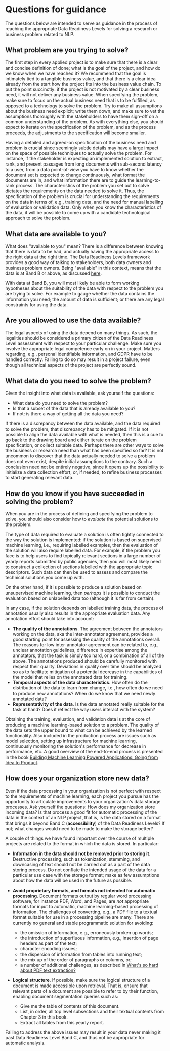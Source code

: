# Questions for guidance

The questions below are intended to serve as guidance in the process of reaching the appropriate Data Readiness Levels for solving
a research or business problem related to NLP.

## What problem are you trying to solve?

The first step in every applied project is to make sure that there is a clear and concise definition of done; what is the goal of the project, and how do we know when we have reached it? We recommend that the goal is intimately tied to a tangible business value, and that there is a clear idea already from the start how the project fits into the business value chain. To put the point succinctly: if the project is not motivated by a clear business need, it will not deliver any business value. When specifying the problem, make sure to focus on the actual business need that is to be fulfilled, as opposed to 
a technology to solve the problem. Try to make all assumptions about the business need explicit; write them down, and
make sure to vet the assumptions thoroughly with the stakeholders to have them sign-off on a common understanding of
the problem. As with everything else, you should expect to iterate on the specification of the problem, and as the process proceeds,
the adjustments to the specification will become smaller.

Having a detailed and agreed-on specification of the business need and problem is crucial since seemingly subtle details
may have a large impact on the space of possible techniques to actually solve the problem. For instance, if the 
stakeholder is expecting an implemented solution to extract, rank, and present passages from long documents 
with sub-second latency to a user, from a data point-of-view you have to know whether the document set is expected to 
change continuously, what format the documents are in, and what information there are to guide the learning-to-rank
process. 
The characteristics of the problem you set out to solve dictates the requirements on the data needed to solve it.
Thus, the specification of the problem is crucial for understanding the requirements on the data in terms of, e.g., 
training data, and the need for manual labelling of evaluation or validation data. Only when you know the characteristics of the data, it will be possible to come up with a candidate 
technological approach to solve the problem.

## What data are available to you?

What does "available to you" mean? There is a difference between knowing that there is data to be had, and actually having
the appropriate access to the right data at the right time. The Data Readiness Levels framework provides a good 
way of talking to stakeholders, both data owners and business problem owners. Being "available" in this context, means
that the data is at Band B or above, as discussed [here](data-readiness-levels.md).

With data at Band B, you will most likely be able to form working hypotheses about the suitability of the data with
respect to the problem you are trying to solve. For example to gauge whether the data contains the information you need;
the amount of data is sufficient; or there are any legal constraints for using the data.


## Are you allowed to use the data available?

The legal aspects of using the data depend on many things. As such, the legalities should be considered a primary citizen
of the Data Readiness Level assessment with respect to your particular challenge. Make sure you involve the appropriate 
legal competence early on in your project. Matters regarding, e.g., personal identifiable information, and 
GDPR have to be handled correctly. Failing to do so may result in a project failure, even though all technical aspects 
of the project are perfectly sound.


## What data do you need to solve the problem?

Given the insight into what data is available, ask yourself the questions: 

* What data do you need to solve the problem?
* Is that a subset of the data that is already available to you?
* If not: is there a way of getting all the data you need?

If there is a discrepancy between the data available, and the data required to solve the problem, that discrepancy
has to be mitigated. If it is not possible to align the data available with what is needed, then this is a cue to
go back to the drawing board and either iterate on the problem specification, or collect suitable data. 
Perhaps there are other ways to solve the business or research need than what has been specified so far?
It is not uncommon to discover that the data actually needed to solve a problem does not even exist, despite initial 
assumptions to the contrary. Such a conclusion need not be entirely negative, since it opens up the possibility to 
initialize a data collection effort, or, if needed, to refine business processes to start generating relevant data.


## How do you know if you have succeeded in solving the problem?

When you are in the process of defining and specifying the problem to solve, you should also consider how to *evaluate*
the potential solutions to the problem. 

The type of data required to evaluate a solution is often tightly connected to
the way the solution is implemented: if the solution is based on supervised machine learning, i.e., requiring labelled examples, 
then the evaluation of the solution will also require labelled data. For example,
if the problem you face is to help users to find topically relevant sections in a large number of yearly reports
submitted by public agencies, then you will most likely need to construct a collection of sections labelled with the 
appropriate topic descriptors. Such data can then be used to assess and compare the technical solutions you come up with. 

On the other hand, if it is possible to produce a
solution based on unsupervised machine learning, then *perhaps* it is possible to conduct the evaluation based on 
unlabelled data too (although it is far from certain).

In any case, if the solution depends on labelled training data, the process of annotation usually also results in the 
appropriate evaluation data. Any annotation effort should take into account:

* **The quality of the annotations**. The agreement between the annotators working on the data, aka the inter-annotator
 agreement, provides a good starting point for assessing the quality of the annotations overall. The reasons 
 for low inter-annotator agreement can be related to, e.g., 
 unclear annotation guidelines, difference in expertise among the annotators, that the task is simply too hard, or a 
 combination of all of the above. The annotations produced should be carefully monitored with respect their quality. 
 Deviations in quality over time should be analyzed so as to facilitate mitigation of a potential decrease in the capabilities of the
  model that relies on the annotated data for training. 
* **Temporal aspects of the data characteristics**. How often do the distribution of the data to learn from change, i.e.,
how often do we need to produce new annotations? When do we know that we need newly annotated data?
* **Representativity of the data**. Is the data annotated really suitable for the task at hand? Does it reflect the way
users interact with the system?

Obtaining the training, evaluation, and validation data is at the core of producing a machine learning-based solution to
a problem. The quality of the data sets the upper bound to what can be achieved by the learned functionality. Also included
in the production process are issues such as model selection, setting up infrastructure for machine learning, continuously
monitoring the solution's performance for decrease in performance, etc. A good overview of the end-to-end process is presented in the 
book [Building Machine Learning Powered Applications: Going from Idea to Product](https://mlpowered.com/book/).


## How does your organization store new data?

Even if the data processing in your organization is not perfect with respect to the 
requirements of machine learning, each project you pursue has the opportunity to articulate improvements to your
organization's data storage processes. Ask yourself the questions: How does my organization store incoming data? Is
that process a good fit for automatic processing of the data in the context of an NLP project, that is, is the
data stored on a format that brings it beyond Band C (**accessibility**) of the Data Readiness Levels? If not; what
changes would need to be made to make the storage better?

A couple of things we have found important over the course of multiple projects are related to the format in which
the data is stored. In particular:

* **Information in the data should not be removed prior to storing it**. Destructive processing, such as tokenization, 
stemming, and downcasing
of text should not be carried out as a part of the data storing process. Do not conflate the intended usage of the data
for a particular use case with the storage format; make as few assumptions about how the data will be used in the 
future as possible.

* **Avoid proprietary formats, and formats not intended for automatic processing**. Document formats output by regular 
word processing software, for instance PDF, Word, and Pages, are *not* appropriate formats for input to automatic, machine learning-based
processing of information. The challenges of converting, e.g., a PDF file to a textual format suitable for use in a processing
pipeline are many. There are currently no general and stable programmatic solution for avoiding:
  - the omission of information, e.g., erroneously broken up words; 
  - the introduction of superfluous information, e.g., insertion of page headers as part of the text;
  - character encoding issues;
  - the dispersion of information from tables into running text; 
  - the mix up of the order of paragraphs or columns, or;
  - a number of additional challenges, as described in [What's so hard about PDF text extraction?](https://filingdb.com/b/pdf-text-extraction)
* **Logical structure**. If possible, make sure the logical structure of a document is made accessible upon retrieval. 
That is, ensure that relevant parts of a document are possible to refer to by their function, enabling document
segmentation queries such as:
  - Give me the table of contents of this document.
  - List, in order, all top level subsections and their textual contents from Chapter 3 in this book.
  - Extract all tables from this yearly report.


Failing to address the above issues may result in your data never making it past Data Readiness Level Band C, and
thus not be appropriate for automatic analysis.


